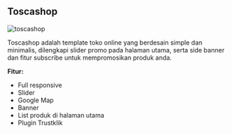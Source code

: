 Toscashop
------------

![toscashop](https://s3-ap-southeast-1.amazonaws.com/cdn2.jarvis-store.com/img/themes/toscashop/toscashop-preview.jpg)

Toscashop adalah template toko online yang berdesain simple dan minimalis, dilengkapi slider promo pada halaman utama, serta side banner dan fitur subscribe untuk mempromosikan produk anda.

**Fitur:**
 - Full responsive 
 - Slider 
 - Google Map 
 - Banner
 - List produk di halaman utama
 - Plugin Trustklik
